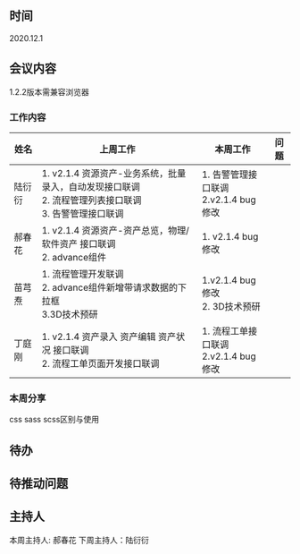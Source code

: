 ## 时间

2020.12.1

## 会议内容
1.2.2版本需兼容浏览器

### 工作内容

| 姓名   | 上周工作                                                                                                    | 本周工作                                  | 问题 |
| ------ | ----------------------------------------------------------------------------------------------------------- | ----------------------------------------- | ---- |
| 陆衍衍 | 1. v2.1.4 资源资产-业务系统，批量录入，自动发现接口联调 <br> 2. 流程管理列表接口联调<br>3. 告警管理接口联调 | 1. 告警管理接口联调<br>2.v2.1.4 bug修改   |      |
| 郝春花 | 1. v2.1.4 资源资产-资产总览，物理/软件资产 接口联调 <br> 2. advance组件                                     | 1. v2.1.4 bug修改                         |
| 苗芎焘 | 1. 流程管理开发联调 <br> 2. advance组件新增带请求数据的下拉框 <br>3.3D技术预研                              | 1.v2.1.4 bug修改 <br>2. 3D技术预研        |
| 丁庭刚 | 1. v2.1.4 资产录入 资产编辑 资产状况 接口联调 <br> 2. 流程工单页面开发接口联调                              | 1. 流程工单接口联调  <br>2.v2.1.4 bug修改 |      |

### 本周分享

css sass scss区别与使用

## 待办

## 待推动问题

## 主持人

本周主持人: 郝春花
下周主持人：陆衍衍
